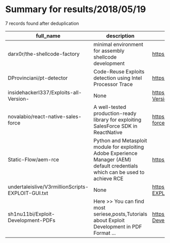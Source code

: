 
# Summary for results/2018/05/19
    
7 records found after deduplication

| full_name | description | html_url | matched_list | matched_count | pushed_at | size | stargazers_count | language | forks_count |
|---------------------------------------------------|---------------------------------------------------------------------------------------------------------------------------------|----------------------------------------------------------------------|--------------------|-----------------|---------------------------|--------|--------------------|------------|---------------|
| darx0r/the-shellcode-factory | minimal environment for assembly shellcode development | https://github.com/darx0r/the-shellcode-factory | ['shellcode'] | 1 | 2018-05-19 14:30:54+00:00 | 31 | 5 | Shell | 4 |
| DProvinciani/pt-detector | Code-Reuse Exploits detection using Intel Processor Trace | https://github.com/DProvinciani/pt-detector | ['exploit'] | 1 | 2018-05-19 05:17:19+00:00 | 6711 | 17 | C++ | 6 |
| insidehackerl337/Exploits-all-Version- | None | https://github.com/insidehackerl337/Exploits-all-Version- | ['exploit'] | 1 | 2018-05-19 07:12:11+00:00 | 0 | 0 | | 0 |
| novalabio/react-native-sales-force | A well-tested production-ready library for exploiting SalesForce SDK in ReactNative | https://github.com/novalabio/react-native-sales-force | ['exploit'] | 1 | 2018-05-19 11:31:04+00:00 | 14 | 0 | | 0 |
| Static-Flow/aem-rce | Python and Metasploit module for exploiting Adobe Experience Manager (AEM) default credentials which can be used to achieve RCE | https://github.com/Static-Flow/aem-rce | ['exploit', 'rce'] | 2 | 2018-05-19 13:52:11+00:00 | 2 | 4 | Python | 0 |
| undertaleislive/V3rmillionScripts-EXPLOIT-GUI.txt | None | https://github.com/undertaleislive/V3rmillionScripts-EXPLOIT-GUI.txt | ['exploit'] | 1 | 2018-05-19 19:27:36+00:00 | 0 | 0 | | 0 |
| sh1nu11bi/Exploit-Development-PDFs | Here >> You can find most seriese,posts,Tutorials about Exploit Development in PDF Format ... | https://github.com/sh1nu11bi/Exploit-Development-PDFs | ['exploit'] | 1 | 2018-05-19 19:05:13+00:00 | 13994 | 0 | | 0 |
